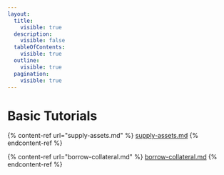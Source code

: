 ```yaml
---
layout:
  title:
    visible: true
  description:
    visible: false
  tableOfContents:
    visible: true
  outline:
    visible: true
  pagination:
    visible: true
---
```


# Basic Tutorials

{% content-ref url="supply-assets.md" %}
[supply-assets.md](supply-assets.md)
{% endcontent-ref %}

{% content-ref url="borrow-collateral.md" %}
[borrow-collateral.md](borrow-collateral.md)
{% endcontent-ref %}

